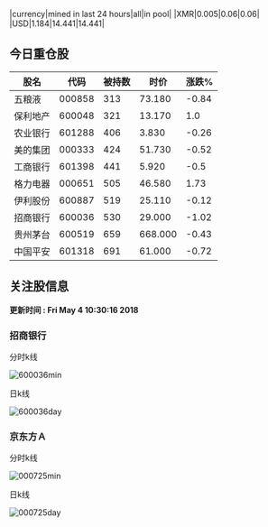 |currency|mined in last 24 hours|all|in pool|
|XMR|0.005|0.06|0.06|
|USD|1.184|14.441|14.441|

## 今日重仓股 

|股名|代码|被持数|时价|涨跌%|
|---|---|---|---|---|
|五粮液|000858|313|73.180|-0.84|
|保利地产|600048|321|13.170|1.0|
|农业银行|601288|406|3.830|-0.26|
|美的集团|000333|424|51.730|-0.52|
|工商银行|601398|441|5.920|-0.5|
|格力电器|000651|505|46.580|1.73|
|伊利股份|600887|519|25.110|-0.12|
|招商银行|600036|530|29.000|-1.02|
|贵州茅台|600519|659|668.000|-0.43|
|中国平安|601318|691|61.000|-0.72|

## 关注股信息
**更新时间 : Fri May  4 10:30:16 2018**
### 招商银行 
分时k线

![600036min](http://image.sinajs.cn/newchart/min/n/sh600036.gif)

日k线

![600036day](http://image.sinajs.cn/newchart/daily/n/sh600036.gif)

### 京东方Ａ 
分时k线

![000725min](http://image.sinajs.cn/newchart/min/n/sz000725.gif)

日k线

![000725day](http://image.sinajs.cn/newchart/daily/n/sz000725.gif)
